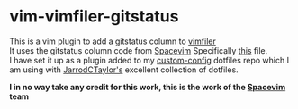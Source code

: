 # vim-vimfiler-gitstatus
This is a vim plugin to add a gitstatus column to [vimfiler](https://github.com/Shougo/vimfiler.vim)   
It uses the gitstatus column code from [Spacevim](https://github.com/SpaceVim/SpaceVim) Specifically [this](https://github.com/SpaceVim/SpaceVim/blob/dev/autoload/vimfiler/columns/gitstatus.vim) file.  
I have set it up as a plugin added to my [custom-config](https://github.com/jderr-mx/custom-configs) dotfiles repo which I am using with
[JarrodCTaylor's](https://github.com/JarrodCTaylor/dotfiles) excellent collection of dotfiles. 

__I in no way take any credit for this work, this is the work of the [Spacevim](https://github.com/SpaceVim/SpaceVim) team__
